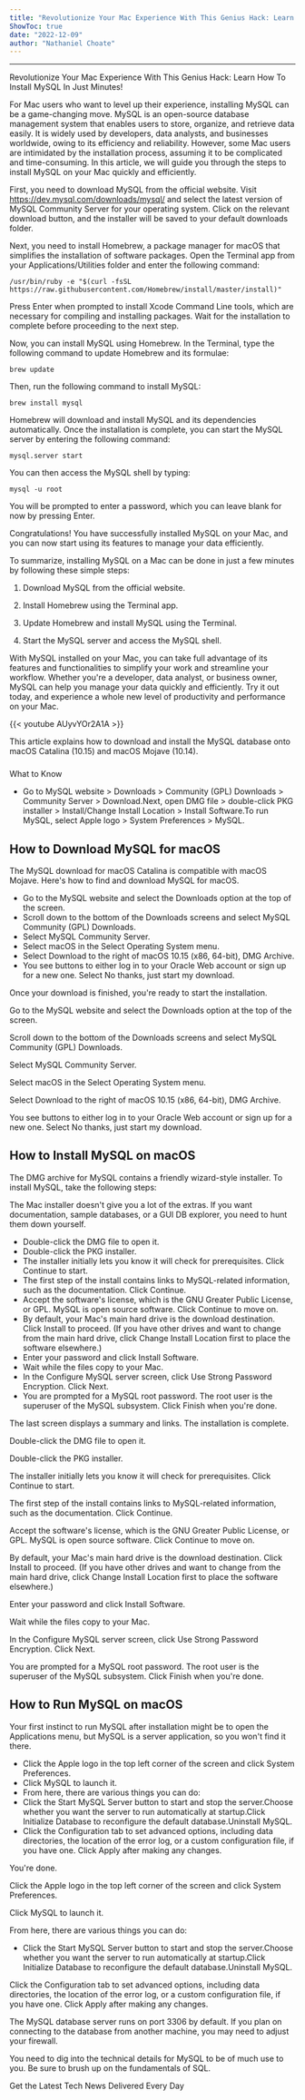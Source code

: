 ```yaml
---
title: "Revolutionize Your Mac Experience With This Genius Hack: Learn How To Install Mysql In Just Minutes!"
ShowToc: true 
date: "2022-12-09"
author: "Nathaniel Choate"
---
```

*****
Revolutionize Your Mac Experience With This Genius Hack: Learn How To Install MySQL In Just Minutes!

For Mac users who want to level up their experience, installing MySQL can be a game-changing move. MySQL is an open-source database management system that enables users to store, organize, and retrieve data easily. It is widely used by developers, data analysts, and businesses worldwide, owing to its efficiency and reliability. However, some Mac users are intimidated by the installation process, assuming it to be complicated and time-consuming. In this article, we will guide you through the steps to install MySQL on your Mac quickly and efficiently. 

First, you need to download MySQL from the official website. Visit https://dev.mysql.com/downloads/mysql/ and select the latest version of MySQL Community Server for your operating system. Click on the relevant download button, and the installer will be saved to your default downloads folder. 

Next, you need to install Homebrew, a package manager for macOS that simplifies the installation of software packages. Open the Terminal app from your Applications/Utilities folder and enter the following command:

```
/usr/bin/ruby -e "$(curl -fsSL https://raw.githubusercontent.com/Homebrew/install/master/install)"
```

Press Enter when prompted to install Xcode Command Line tools, which are necessary for compiling and installing packages. Wait for the installation to complete before proceeding to the next step. 

Now, you can install MySQL using Homebrew. In the Terminal, type the following command to update Homebrew and its formulae: 

```
brew update
```

Then, run the following command to install MySQL: 

```
brew install mysql
```

Homebrew will download and install MySQL and its dependencies automatically. Once the installation is complete, you can start the MySQL server by entering the following command: 

```
mysql.server start
```

You can then access the MySQL shell by typing: 

```
mysql -u root
```

You will be prompted to enter a password, which you can leave blank for now by pressing Enter. 

Congratulations! You have successfully installed MySQL on your Mac, and you can now start using its features to manage your data efficiently. 

To summarize, installing MySQL on a Mac can be done in just a few minutes by following these simple steps:

1. Download MySQL from the official website.

2. Install Homebrew using the Terminal app.

3. Update Homebrew and install MySQL using the Terminal.

4. Start the MySQL server and access the MySQL shell.

With MySQL installed on your Mac, you can take full advantage of its features and functionalities to simplify your work and streamline your workflow. Whether you're a developer, data analyst, or business owner, MySQL can help you manage your data quickly and efficiently. Try it out today, and experience a whole new level of productivity and performance on your Mac.

{{< youtube AUyvYOr2A1A >}} 




This article explains how to download and install the MySQL database onto macOS Catalina (10.15) and macOS Mojave (10.14).

 
### 
What to Know
 
- Go to MySQL website > Downloads > Community (GPL) Downloads > Community Server > Download.Next, open DMG file > double-click PKG installer > Install/Change Install Location > Install Software.To run MySQL, select Apple logo > System Preferences > MySQL.

 
##   How to Download MySQL for macOS  
 

The MySQL download for macOS Catalina is compatible with macOS Mojave. Here's how to find and download MySQL for macOS.

 
- Go to the MySQL website and select the Downloads option at the top of the screen.
 - Scroll down to the bottom of the Downloads screens and select MySQL Community (GPL) Downloads.
 - Select MySQL Community Server.
 - Select macOS in the Select Operating System menu.
 - Select Download to the right of macOS 10.15 (x86, 64-bit), DMG Archive.
 - You see buttons to either log in to your Oracle Web account or sign up for a new one. Select No thanks, just start my download.

 

Once your download is finished, you're ready to start the installation.

 

Go to the MySQL website and select the Downloads option at the top of the screen.

 

Scroll down to the bottom of the Downloads screens and select MySQL Community (GPL) Downloads.

 

Select MySQL Community Server.

 

Select macOS in the Select Operating System menu.

 

Select Download to the right of macOS 10.15 (x86, 64-bit), DMG Archive.

 

You see buttons to either log in to your Oracle Web account or sign up for a new one. Select No thanks, just start my download.

 
##   How to Install MySQL on macOS  
 

The DMG archive for MySQL contains a friendly wizard-style installer. To install MySQL, take the following steps:

 
The Mac installer doesn't give you a lot of the extras. If you want documentation, sample databases, or a GUI DB explorer, you need to hunt them down yourself.
 
- Double-click the DMG file to open it.
 - Double-click the PKG installer.
 - The installer initially lets you know it will check for prerequisites. Click Continue to start.
 - The first step of the install contains links to MySQL-related information, such as the documentation. Click Continue.
 - Accept the software's license, which is the GNU Greater Public License, or GPL. MySQL is open source software. Click Continue to move on.
 - By default, your Mac's main hard drive is the download destination. Click Install to proceed. (If you have other drives and want to change from the main hard drive, click Change Install Location first to place the software elsewhere.)
 - Enter your password and click Install Software.
 - Wait while the files copy to your Mac.
 - In the Configure MySQL server screen, click Use Strong Password Encryption. Click Next.
 - You are prompted for a MySQL root password. The root user is the superuser of the MySQL subsystem. Click Finish when you're done.

 

The last screen displays a summary and links. The installation is complete.

 

Double-click the DMG file to open it.

 

Double-click the PKG installer.

 

The installer initially lets you know it will check for prerequisites. Click Continue to start.

 

The first step of the install contains links to MySQL-related information, such as the documentation. Click Continue.

 

Accept the software's license, which is the GNU Greater Public License, or GPL. MySQL is open source software. Click Continue to move on.

 

By default, your Mac's main hard drive is the download destination. Click Install to proceed. (If you have other drives and want to change from the main hard drive, click Change Install Location first to place the software elsewhere.)

 

Enter your password and click Install Software.

 

Wait while the files copy to your Mac.

 

In the Configure MySQL server screen, click Use Strong Password Encryption. Click Next.

 

You are prompted for a MySQL root password. The root user is the superuser of the MySQL subsystem. Click Finish when you're done.

 
##   How to Run MySQL on macOS  
 

Your first instinct to run MySQL after installation might be to open the Applications menu, but MySQL is a server application, so you won't find it there.

 
- Click the Apple logo in the top left corner of the screen and click System Preferences.
 - Click MySQL to launch it.
 - From here, there are various things you can do:
 - Click the Start MySQL Server button to start and stop the server.Choose whether you want the server to run automatically at startup.Click Initialize Database to reconfigure the default database.Uninstall MySQL.
 - Click the Configuration tab to set advanced options, including data directories, the location of the error log, or a custom configuration file, if you have one. Click Apply after making any changes.

 

You're done.

 

Click the Apple logo in the top left corner of the screen and click System Preferences.

 

Click MySQL to launch it.

 

From here, there are various things you can do:

 
- Click the Start MySQL Server button to start and stop the server.Choose whether you want the server to run automatically at startup.Click Initialize Database to reconfigure the default database.Uninstall MySQL.

 

Click the Configuration tab to set advanced options, including data directories, the location of the error log, or a custom configuration file, if you have one. Click Apply after making any changes.

 
The MySQL database server runs on port 3306 by default. If you plan on connecting to the database from another machine, you may need to adjust your firewall.
 
You need to dig into the technical details for MySQL to be of much use to you. Be sure to brush up on the fundamentals of SQL.
 

Get the Latest Tech News Delivered Every Day




